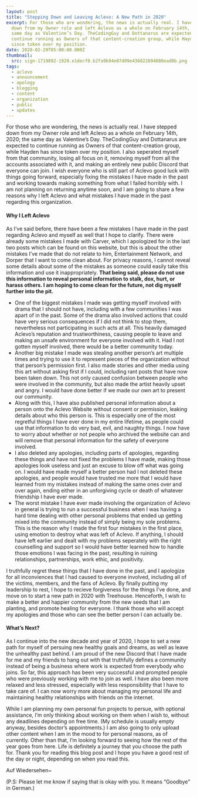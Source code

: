 ```yaml
---
layout: post
title: "Stepping Down and Leaving Aclevo: A New Path in 2020"
excerpt: For those who are wondering, the news is actually real. I have stepped
  down from my Owner role and left Aclevo as a whole on February 14th, 2020; the
  same day as Valentine’s Day. TheCodingGuy and Dottanarus are expected to
  continue running as Owners of that content-creation group, while Hayden has
  since token over my position.
date: 2020-02-29T05:00:00.000Z
thumbnail: 
  src: sign-1719892-1920.e1decf0.b2fa9b94e07d09e436822894080ead0b.png
tags:
  - aclevo
  - announcement
  - apology
  - blogging
  - content
  - organization
  - public
  - updates
---
```

For those who are wondering, the news is actually real. I have stepped down from my Owner role and left Aclevo as a whole on February 14th, 2020; the same day as Valentine’s Day. TheCodingGuy and Dottanarus are expected to continue running as Owners of that content-creation group, while Hayden has since token over my position. I also seperated myself from that community, losing all focus on it, removing myself from all the accounts associated with it, and making an entirely new public Discord that everyone can join. I wish everyone who is still part of Aclevo good luck with things going forward, especially fixing the mistakes I have made in the past and working towards making something from what I failed horribly with. I am not planning on returning anytime soon, and I am going to share a few reasons why I left Aclevo and what mistakes I have made in the past regarding this organization.

#### Why I Left Aclevo

As I’ve said before, there have been a few mistakes I have made in the past regarding Aclevo and myself as well that I hope to clarify. There were already some mistakes I made with Carver, which I apologized for in the last two posts which can be found on this website, but this is about the other mistakes I’ve made that do not relate to him, Entertainment Network, and Dorper that I want to come clean about. For privacy reasons, I cannot reveal some details about some of the mistakes as someone could easily take this information and use it inappropriately. **That being said, please do not use this information to reveal personal information to stalk, dox, hurt, or harass others. I am hoping to come clean for the future, not dig myself further into the pit.**

* One of the biggest mistakes I made was getting myself involved with drama that I should not have, including with a few communities I was apart of in the past. Some of the drama also involved actions that could have very serious consequences if I did not think to stop them, nevertheless not participating in such acts at all. This heavily damaged Aclevo’s reputation and trustworthiness, causing people to leave and making an unsafe environment for everyone involved with it. Had I not gotten myself involved, there would be a better community today.
* Another big mistake I made was stealing another person’s art multiple times and trying to use it to represent pieces of the organization without that person’s permission first. I also made stories and other media using this art without asking first if I could, including rant posts that have now been taken down. This not only caused confusion between people who were involved in the community, but also made the artist heavily upset and angry. I would have done better if we made our own art to present our community.
* Along with this, I have also published personal information about a person onto the Aclevo Website without consent or permission, leaking details about who this person is. This is especially one of the most regretful things I have ever done in my entire lifetime, as people could use that information to do very bad, evil, and naughty things. I now have to worry about whether or not people who archived the website can and will remove that personal information for the safety of everyone involved.
* I also deleted any apologies, including parts of apologies, regarding these things and have not fixed the problems I have made, making those apologies look useless and just an excuse to blow off what was going on. I would have made myself a better person had I not deleted these apologies, and people would have trusted me more that I would have learned from my mistakes instead of making the same ones over and over again, ending either in an unforgiving cycle or death of whatever friendship I have ever made.
* The worst mistake I have ever made involving the organization of Aclevo in general is trying to run a successful business when I was having a hard time dealing with other personal problems that ended up getting mixed into the community instead of simply being my sole problems. This is the reason why I made the first four mistakes in the first place, using emotion to destroy what was left of Aclevo. If anything, I should have left earlier and dealt with my problems seperately with the right counselling and support so I would have better learned how to handle those emotions I was facing in the past, resulting in ruining relationships, partnerships, work ethic, and positivity.

I truthfully regret these things that I have done in the past, and I apologize for all inconviences that I had caused to everyone involved, including all of the victims, members, and the fans of Aclevo. By finally putting my leadership to rest, I hope to recieve forgiveness for the things I’ve done, and move on to start a new path in 2020 with Treehouse. Henceforth, I wish to make a better and happier community from the new seeds that I am planting, and promote healing for everyone. I thank those who will accept my apologies and those who can see the better person I can actually be.

#### What’s Next?

As I continue into the new decade and year of 2020, I hope to set a new path for myself of persuing new healthy goals and dreams, as well as leave the unhealthy past behind. I am proud of the new Discord that I have made for me and my friends to hang out with that truthfully defines a community instead of being a business where work is expected from everybody who joins. So far, this approach has been very successful and prompted people who were previously working with me to join as well. I have also been more relaxed and less stressed, especially with less responsibility that I have to take care of. I can now worry more about managing my personal life and maintaining healthy relationships with friends on the internet.

While I am planning my own personal fun projects to persue, with optional assistance, I’m only thinking about working on them when I wish to, without any deadlines depending on free time. (My schedule is usually empty anyway, besides doctor’s appointments.) I am also going to only upload other content when I am in the mood to for personal reasons, as of currently. Other than that, I’m looking forward to seeing how the rest of the year goes from here. Life is definitely a journey that you choose the path for. Thank you for reading this blog post and I hope you have a good rest of the day or night, depending on when you read this.

Auf Wiedersehen~

(P.S: Please let me know if saying that is okay with you. It means “Goodbye” in German.)
